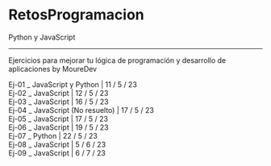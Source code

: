 # RetosProgramacion
Python y JavaScript

---------------------------------------------------
Ejercicios para mejorar tu lógica de programación y desarrollo de aplicaciones by MoureDev

Ej-01 _ JavaScript y Python | 11 / 5 / 23 <br>
Ej-02 _ JavaScript | 12 / 5 / 23 <br>
Ej-03 _ JavaScript | 16 / 5 / 23 <br>
Ej-04 _ JavaScript (No resuelto) | 17 / 5 / 23 <br>
Ej-05 _ JavaScript | 17 / 5 / 23 <br>
Ej-06 _ JavaScript | 19 / 5 / 23 <br>
Ej-07 _ Python | 22 / 5 / 23 <br>
Ej-08 _ JavaScript | 5 / 6 / 23 <br>
Ej-09 _ JavaScript | 6 / 7 / 23 <br>
